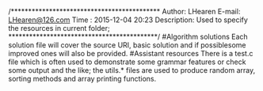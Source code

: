 /*******************************************
Author: LHearen
E-mail: LHearen@126.com
Time  :	2015-12-04 20:23
Description: Used to specify the resources in
            current folder;
*******************************************/
#Algorithm solutions
Each solution file will cover the source URI, basic solution and if possiblesome improved ones will also be provided.
#Assistant resources
There is a test.c file which is often used to demonstrate some grammar features or check some output and the like; the utils.\* files are used to produce random array, sorting methods and array printing functions.
